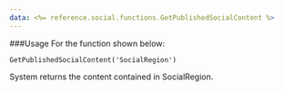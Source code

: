 ```yaml
---
data: <%= reference.social.functions.GetPublishedSocialContent %>
---
```

###Usage
For the function shown below:
```
GetPublishedSocialContent('SocialRegion')
```
System returns the content contained in SocialRegion.